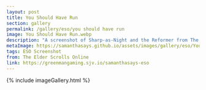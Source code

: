 ```yaml
---
layout: post
title: You Should Have Run
section: gallery
permalink: /gallery/eso/you should have run
image: You Should Have Run.webp
description: "A screenshot of Sharp-as-Night and the Reformer from The Elder Scrolls Online: Necrom, taken by Samantha Says."
metaImage: https://samanthasays.github.io/assets/images/gallery/eso/You Should Have Run.webp
tags: ESO Screenshot
from: The Elder Scrolls Online
link: https://greenmangaming.sjv.io/samanthasays-eso
---
```

{% include imageGallery.html %}